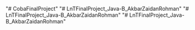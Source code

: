 "# CobaFinalProject" 
"# LnTFinalProject_Java-B_AkbarZaidanRohman" 
"# LnTFinalProject_Java-B_AkbarZaidanRohman" 
"# LnTFinalProject_Java-B_AkbarZaidanRohman" 
